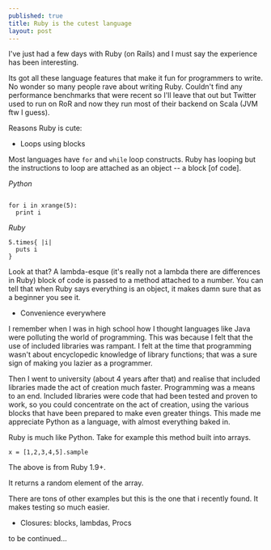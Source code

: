 ```yaml
---
published: true
title: Ruby is the cutest language
layout: post
---
```

I've just had a few days with Ruby (on Rails) and I must say the experience has been interesting.

Its got all these language features that make it fun for programmers to write. No wonder so many people rave about writing Ruby. Couldn't find any performance benchmarks that were recent so I'll leave that out but Twitter used to run on RoR and now they run most of their backend on Scala (JVM ftw I guess).

Reasons Ruby is cute:

* Loops using blocks

Most languages have `for` and `while` loop constructs. Ruby has looping but the instructions to loop are attached as an object -- a block [of code]. 

_Python_

```

for i in xrange(5):
  print i

```

_Ruby_

```
5.times{ |i|
  puts i
}

```

Look at that? A lambda-esque (it's really not a lambda there are differences in Ruby) block of code is passed to a method attached to a number. You can tell that when Ruby says everything is an object, it makes damn sure that as a beginner you see it.


* Convenience everywhere

I remember when I was in high school how I thought languages like Java were polluting the world of programming. This was because I felt that the use of included libraries was rampant. I felt at the time that programming wasn't about encyclopedic knowledge of library functions; that was a sure sign of making you lazier as a programmer.

Then I went to university (about 4 years after that) and realise that included libraries made the act of creation much faster. Programming was a means to an end. Included libraries were code that had been tested and proven to work, so you could concentrate on the act of creation, using the various blocks that have been prepared to make even greater things. This made me appreciate Python as a language, with almost everything baked in.

Ruby is much like Python. Take for example this method built into arrays.

```
x = [1,2,3,4,5].sample
```
The above is from Ruby 1.9+.

It returns a random element of the array.

There are tons of other examples but this is the one that i recently found. It makes testing so much easier.

* Closures: blocks, lambdas, Procs


to be continued...